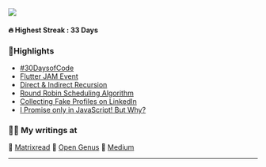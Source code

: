 <img align="center" src="https://github.com/abhiramready/AbhiramWrites/blob/master/Images/AbhiramWrites.png"/>

#### 🔥 Highest Streak : 33 Days

### 🚀Highlights

- [#30DaysofCode](https://matrixread.com/30daysofcode/)
- [Flutter JAM Event](https://medium.com/fnplus/flutter-jam-gdgchennai-b36f8539c7fb)
- [Direct & Indirect Recursion](https://matrixread.com/direct-indirect-recursion/)
- [Round Robin Scheduling Algorithm](https://iq.opengenus.org/round-robin-scheduling/)
- [Collecting Fake Profiles on LinkedIn](https://matrixread.com/collecting-fake-profiles-on-linkedin/)
- [I Promise only in JavaScript! But Why?](https://iq.opengenus.org/promises-in-javascript/)

### 👨‍🚀 My writings at

📍 [Matrixread](https://matrixread.com/author/abhiramreddy31/)
📍 [ Open Genus](https://iq.opengenus.org/author/abhiram/)
📍 [ Medium](https://medium.com/@abhiram.reddy)
***
